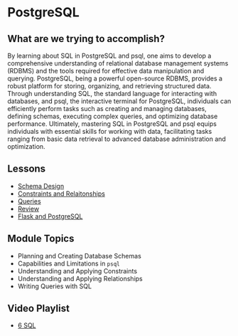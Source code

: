 # PostgreSQL

## What are we trying to accomplish?

By learning about SQL in PostgreSQL and psql, one aims to develop a comprehensive understanding of relational database management systems (RDBMS) and the tools required for effective data manipulation and querying. PostgreSQL, being a powerful open-source RDBMS, provides a robust platform for storing, organizing, and retrieving structured data. Through understanding SQL, the standard language for interacting with databases, and psql, the interactive terminal for PostgreSQL, individuals can efficiently perform tasks such as creating and managing databases, defining schemas, executing complex queries, and optimizing database performance. Ultimately, mastering SQL in PostgreSQL and psql equips individuals with essential skills for working with data, facilitating tasks ranging from basic data retrieval to advanced database administration and optimization.

## Lessons

- [Schema Design](./1-schemadesign/)
- [Constraints and Relaitonships](./2-constraints-relationships/)
- [Queries](./3-queries/)
- [Review](./4-review/)
- [Flask and PostgreSQL](./5-flask-server/)

## Module Topics

- Planning and Creating Database Schemas
- Capabilities and Limitations in `psql`
- Understanding and Applying Constraints
- Understanding and Applying Relationships
- Writing Queries with SQL

## Video Playlist

- [6 SQL](.)
